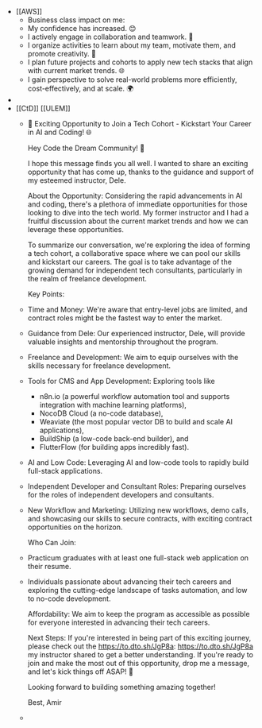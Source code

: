 - [[AWS]]
	- Business class impact on me:
	- My confidence has increased. 😊
	- I actively engage in collaboration and teamwork. 🤝
	- I organize activities to learn about my team, motivate them, and promote creativity. 🚀
	- I plan future projects and cohorts to apply new tech stacks that align with current market trends. 🌐
	- I gain perspective to solve real-world problems more efficiently, cost-effectively, and at scale. 🌍
-
- [[CtD]] [[ULEM]]
	- 🚀 Exciting Opportunity to Join a Tech Cohort - Kickstart Your Career in AI and Coding! 🌐
	  
	  Hey Code the Dream Community! 👋
	  
	  I hope this message finds you all well. I wanted to share an exciting opportunity that has come up, thanks to the guidance and support of my esteemed instructor, Dele.
	  
	  About the Opportunity:
	  Considering the rapid advancements in AI and coding, there's a plethora of immediate opportunities for those looking to dive into the tech world. My former instructor and I had a fruitful discussion about the current market trends and how we can leverage these opportunities.
	  
	  To summarize our conversation, we're exploring the idea of forming a tech cohort, a collaborative space where we can pool our skills and kickstart our careers. The goal is to take advantage of the growing demand for independent tech consultants, particularly in the realm of freelance development.
	  
	  Key Points:
	- Time and Money: We're aware that entry-level jobs are limited, and contract roles might be the fastest way to enter the market.
	- Guidance from Dele: Our experienced instructor, Dele, will provide valuable insights and mentorship throughout the program.
	- Freelance and Development: We aim to equip ourselves with the skills necessary for freelance development.
	- Tools for CMS and App Development: Exploring tools like
		- n8n.io (a powerful workflow automation tool and supports integration with machine learning platforms),
		- NocoDB Cloud (a no-code database),
		- Weaviate (the most popular vector DB to build and scale AI applications),
		- BuildShip (a low-code back-end builder), and
		- FlutterFlow (for building apps incredibly fast).
	- AI and Low Code: Leveraging AI and low-code tools to rapidly build full-stack applications.
	- Independent Developer and Consultant Roles: Preparing ourselves for the roles of independent developers and consultants.
	- New Workflow and Marketing: Utilizing new workflows, demo calls, and showcasing our skills to secure contracts, with exciting contract opportunities on the horizon.
	  
	  Who Can Join:
	- Practicum graduates with at least one full-stack web application on their resume.
	- Individuals passionate about advancing their tech careers and exploring the cutting-edge landscape of tasks automation, and low to no-code development. 
	  
	  Affordability:
	  We aim to keep the program as accessible as possible for everyone interested in advancing their tech careers.
	  
	  Next Steps:
	  If you're interested in being part of this exciting journey, please check out the https://to.dto.sh/JgP8a: https://to.dto.sh/JgP8a my instructor shared to get a better understanding. If you're ready to join and make the most out of this opportunity, drop me a message, and let's kick things off ASAP! 🚀
	  
	  Looking forward to building something amazing together!
	  
	  Best,
	  Amir
	-